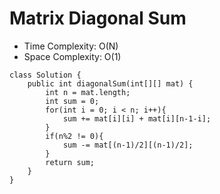 # Matrix Diagonal Sum

- Time Complexity: O(N)
- Space Complexity: O(1)

```
class Solution {
    public int diagonalSum(int[][] mat) {
        int n = mat.length;
        int sum = 0;
        for(int i = 0; i < n; i++){
            sum += mat[i][i] + mat[i][n-1-i];
        }
        if(n%2 != 0){
            sum -= mat[(n-1)/2][(n-1)/2];
        }
        return sum;
    }
}
```
